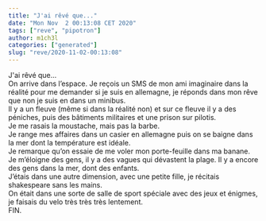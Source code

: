 ```yaml
---
title: "J'ai rêvé que..."
date: "Mon Nov  2 00:13:08 CET 2020"
tags: ["reve", "pipotron"]
author: m1ch3l
categories: ["generated"]
slug: "reve/2020-11-02-00:13:08"
---
```


J'ai rêvé que...<br>
On arrive dans l’espace. Je reçois un SMS de mon ami imaginaire dans la réalité pour me demander si je suis en allemagne, je réponds dans mon rêve que non je suis en dans un minibus.<br>
Il y a un fleuve (même si dans la réalité non) et sur ce fleuve il y a des péniches, puis des bâtiments militaires et une prison sur pilotis.<br>
Je me rasais la moustache, mais pas la barbe.<br>
Je range mes affaires dans un casier en allemagne puis on se baigne dans la mer dont la température est idéale.<br>
Je remarque qu’on essaie de me voler mon porte-feuille dans ma banane. Je m’éloigne des gens, il y a des vagues qui dévastent la plage. Il y a encore des gens dans la mer, dont des enfants.<br>
J’étais dans une autre dimension, avec une petite fille, je récitais shakespeare sans les mains.<br>
On était dans une sorte de salle de sport spéciale avec des jeux et énigmes, je faisais du velo très très très lentement.<br>
FIN.<br>
